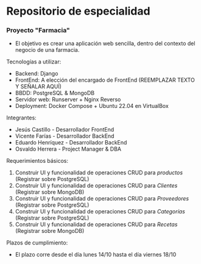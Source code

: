 # Repositorio de especialidad

### Proyecto "Farmacia"

- El objetivo es crear una aplicación web sencilla, dentro del contexto del
negocio de una farmacia.

Tecnologías a utilizar:
- Backend: Django 
- FrontEnd: A elección del encargado de FrontEnd (REEMPLAZAR TEXTO Y SEÑALAR AQUÍ)
- BBDD: PostgreSQL & MongoDB
- Servidor web: Runserver + Nginx Reverso
- Deployment: Docker Compose + Ubuntu 22.04 en VirtualBox 

Integrantes:
* Jesús Castillo - Desarrollador FrontEnd
* Vicente Farías - Desarrollador BackEnd
* Eduardo Henríquez - Desarrollador BackEnd
* Osvaldo Herrera - Project Manager & DBA

Requerimientos básicos:
1. Construir UI y funcionalidad de operaciones CRUD para *productos* (Registrar sobre PostgreSQL)
2. Construir UI y funcionalidad de operaciones CRUD para *Clientes* (Registrar sobre MongoDB)
3. Construir UI y funcionalidad de operaciones CRUD para *Proveedores* (Registrar sobre PostgreSQL)
4. Construir UI y funcionalidad de operaciones CRUD para *Categorías* (Registrar sobre PostgreSQL)
5. Construir UI y funcionalidad de operaciones CRUD para *Recetas* (Registrar sobre MongoDB)

Plazos de cumplimiento:
* El plazo corre desde el día lunes 14/10 hasta el día viernes 18/10 

